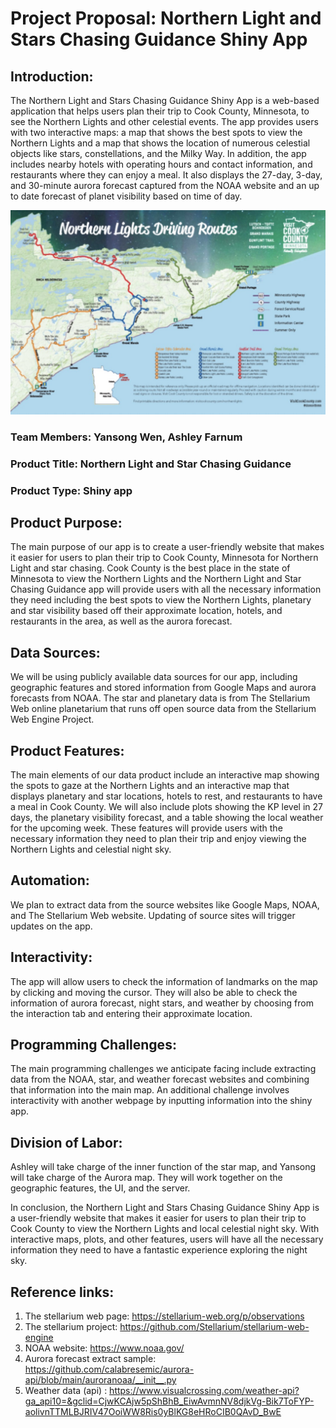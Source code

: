 # Project Proposal: Northern Light and Stars Chasing Guidance Shiny App

## **Introduction:**

The Northern Light and Stars Chasing Guidance Shiny App is a web-based application that helps users plan their trip to Cook County, Minnesota, to see the Northern Lights and other celestial events. The app provides users with two interactive maps: a map that shows the best spots to view the Northern Lights and a map that shows the location of numerous celestial objects like stars, constellations, and the Milky Way. In addition, the app includes nearby hotels with operating hours and contact information, and restaurants where they can enjoy a meal. It also displays the 27-day, 3-day, and 30-minute aurora forecast captured from the NOAA website and an up to date forecast of planet visibility based on time of day. 

[![**Sample picture from visitcookcounty.com**](WechatIMG506.jpeg)](https://www.visitcookcounty.com/outdoors/northern-lights/)

### **Team Members:** Yansong Wen, Ashley Farnum

### **Product Title:** Northern Light and Star Chasing Guidance

### **Product Type:** Shiny app

## **Product Purpose:**

The main purpose of our app is to create a user-friendly website that makes it easier for users to plan their trip to Cook County, Minnesota for Northern Light and star chasing. Cook County is the best place in the state of Minnesota to view the Northern Lights and the Northern Light and Star Chasing Guidance app will provide users with all the necessary information they need including the best spots to view the Northern Lights, planetary and star visibility based off their approximate location, hotels, and restaurants in the area, as well as the aurora forecast.

## **Data Sources:**

We will be using publicly available data sources for our app, including geographic features and stored information from Google Maps and aurora forecasts from NOAA. The star and planetary data is from The Stellarium Web online planetarium that runs off open source data from the Stellarium Web Engine Project. 

## **Product Features:**

The main elements of our data product include an interactive map showing the spots to gaze at the Northern Lights and an interactive map that displays planetary and star locations, hotels to rest, and restaurants to have a meal in Cook County. We will also include plots showing the KP level in 27 days, the planetary visibility forecast, and a table showing the local weather for the upcoming week. These features will provide users with the necessary information they need to plan their trip and enjoy viewing the Northern Lights and celestial night sky.

## **Automation:**

We plan to extract data from the source websites like Google Maps, NOAA, and The Stellarium Web website. Updating of source sites will trigger updates on the app.

## **Interactivity:**

The app will allow users to check the information of landmarks on the map by clicking and moving the cursor. They will also be able to check the information of aurora forecast, night stars, and weather by choosing from the interaction tab and entering their approximate location.

## **Programming Challenges:**

The main programming challenges we anticipate facing include extracting data from the NOAA, star, and weather forecast websites and combining that information into the main map. An additional challenge involves interactivity with another webpage by inputting information into the shiny app.

## **Division of Labor:**

Ashley will take charge of the inner function of the star map, and Yansong will take charge of the Aurora map. They will work together on the geographic features, the UI, and the server.

In conclusion, the Northern Light and Stars Chasing Guidance Shiny App is a user-friendly website that makes it easier for users to plan their trip to Cook County to view the Northern Lights and local celestial night sky. With interactive maps, plots, and other features, users will have all the necessary information they need to have a fantastic experience exploring the night sky.

## **Reference links:**

1.  The stellarium web page: <https://stellarium-web.org/p/observations>
2.  The stellarium project: <https://github.com/Stellarium/stellarium-web-engine>
3.  NOAA website: <https://www.noaa.gov/>
4.  Aurora forecast extract sample: <https://github.com/calabresemic/aurora-api/blob/main/auroranoaa/__init__.py>
5.  Weather data (api) : <https://www.visualcrossing.com/weather-api?ga_api10=&gclid=CjwKCAjw5pShBhB_EiwAvmnNV8djkVg-Bik7ToFYP-aolivnTTMLBJRIV47OoiWW8Ris0yBlKG8eHRoCIB0QAvD_BwE>

